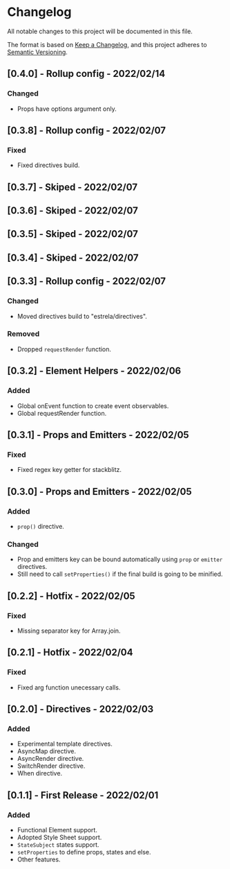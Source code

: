 # Changelog
All notable changes to this project will be documented in this file.

The format is based on [Keep a Changelog](https://keepachangelog.com/en/1.0.0/),
and this project adheres to [Semantic Versioning](https://semver.org/spec/v2.0.0.html).

## [0.4.0] - Rollup config - 2022/02/14
### Changed
- Props have options argument only.

## [0.3.8] - Rollup config - 2022/02/07
### Fixed
- Fixed directives build.

## [0.3.7] - Skiped - 2022/02/07

## [0.3.6] - Skiped - 2022/02/07

## [0.3.5] - Skiped - 2022/02/07

## [0.3.4] - Skiped - 2022/02/07

## [0.3.3] - Rollup config - 2022/02/07
### Changed
- Moved directives build to "estrela/directives".

### Removed
- Dropped `requestRender` function.

## [0.3.2] - Element Helpers - 2022/02/06
### Added
- Global onEvent function to create event observables.
- Global requestRender function.

## [0.3.1] - Props and Emitters - 2022/02/05
### Fixed
- Fixed regex key getter for stackblitz.

## [0.3.0] - Props and Emitters - 2022/02/05
### Added
- `prop()` directive.

### Changed
- Prop and emitters key can be bound automatically using `prop` or `emitter` directives.
- Still need to call `setProperties()` if the final build is going to be minified.

## [0.2.2] - Hotfix - 2022/02/05
### Fixed
- Missing separator key for Array.join.

## [0.2.1] - Hotfix - 2022/02/04
### Fixed
- Fixed arg function unecessary calls.

## [0.2.0] - Directives - 2022/02/03
### Added
- Experimental template directives.
- AsyncMap directive.
- AsyncRender directive.
- SwitchRender directive.
- When directive.

## [0.1.1] - First Release - 2022/02/01
### Added
- Functional Element support.
- Adopted Style Sheet support.
- `StateSubject` states support.
- `setProperties` to define props, states and else.
- Other features.
